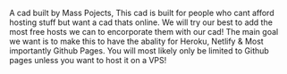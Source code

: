 A cad built by Mass Pojects, This cad is built for people who cant afford hosting stuff but want a cad thats online. We will try our best to add the most free hosts we can to encorporate them with our cad! The main goal we want is to make this to have the abality for Heroku, Netlify & Most importantly Github Pages.
You will most likely only be limited to Github pages unless you want to host it on a VPS!
